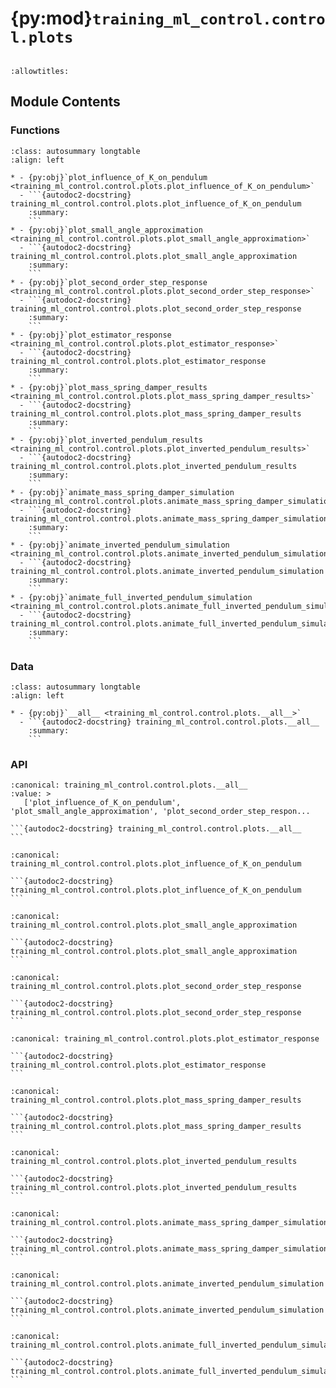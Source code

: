 # {py:mod}`training_ml_control.control.plots`

```{py:module} training_ml_control.control.plots
```

```{autodoc2-docstring} training_ml_control.control.plots
:allowtitles:
```

## Module Contents

### Functions

````{list-table}
:class: autosummary longtable
:align: left

* - {py:obj}`plot_influence_of_K_on_pendulum <training_ml_control.control.plots.plot_influence_of_K_on_pendulum>`
  - ```{autodoc2-docstring} training_ml_control.control.plots.plot_influence_of_K_on_pendulum
    :summary:
    ```
* - {py:obj}`plot_small_angle_approximation <training_ml_control.control.plots.plot_small_angle_approximation>`
  - ```{autodoc2-docstring} training_ml_control.control.plots.plot_small_angle_approximation
    :summary:
    ```
* - {py:obj}`plot_second_order_step_response <training_ml_control.control.plots.plot_second_order_step_response>`
  - ```{autodoc2-docstring} training_ml_control.control.plots.plot_second_order_step_response
    :summary:
    ```
* - {py:obj}`plot_estimator_response <training_ml_control.control.plots.plot_estimator_response>`
  - ```{autodoc2-docstring} training_ml_control.control.plots.plot_estimator_response
    :summary:
    ```
* - {py:obj}`plot_mass_spring_damper_results <training_ml_control.control.plots.plot_mass_spring_damper_results>`
  - ```{autodoc2-docstring} training_ml_control.control.plots.plot_mass_spring_damper_results
    :summary:
    ```
* - {py:obj}`plot_inverted_pendulum_results <training_ml_control.control.plots.plot_inverted_pendulum_results>`
  - ```{autodoc2-docstring} training_ml_control.control.plots.plot_inverted_pendulum_results
    :summary:
    ```
* - {py:obj}`animate_mass_spring_damper_simulation <training_ml_control.control.plots.animate_mass_spring_damper_simulation>`
  - ```{autodoc2-docstring} training_ml_control.control.plots.animate_mass_spring_damper_simulation
    :summary:
    ```
* - {py:obj}`animate_inverted_pendulum_simulation <training_ml_control.control.plots.animate_inverted_pendulum_simulation>`
  - ```{autodoc2-docstring} training_ml_control.control.plots.animate_inverted_pendulum_simulation
    :summary:
    ```
* - {py:obj}`animate_full_inverted_pendulum_simulation <training_ml_control.control.plots.animate_full_inverted_pendulum_simulation>`
  - ```{autodoc2-docstring} training_ml_control.control.plots.animate_full_inverted_pendulum_simulation
    :summary:
    ```
````

### Data

````{list-table}
:class: autosummary longtable
:align: left

* - {py:obj}`__all__ <training_ml_control.control.plots.__all__>`
  - ```{autodoc2-docstring} training_ml_control.control.plots.__all__
    :summary:
    ```
````

### API

````{py:data} __all__
:canonical: training_ml_control.control.plots.__all__
:value: >
   ['plot_influence_of_K_on_pendulum', 'plot_small_angle_approximation', 'plot_second_order_step_respon...

```{autodoc2-docstring} training_ml_control.control.plots.__all__
```

````

````{py:function} plot_influence_of_K_on_pendulum(K_values: list[float] | None = None) -> None
:canonical: training_ml_control.control.plots.plot_influence_of_K_on_pendulum

```{autodoc2-docstring} training_ml_control.control.plots.plot_influence_of_K_on_pendulum
```
````

````{py:function} plot_small_angle_approximation()
:canonical: training_ml_control.control.plots.plot_small_angle_approximation

```{autodoc2-docstring} training_ml_control.control.plots.plot_small_angle_approximation
```
````

````{py:function} plot_second_order_step_response() -> None
:canonical: training_ml_control.control.plots.plot_second_order_step_response

```{autodoc2-docstring} training_ml_control.control.plots.plot_second_order_step_response
```
````

````{py:function} plot_estimator_response(estimated_response: control.timeresp.TimeResponseData, *, labels: list[str], observations: numpy.typing.NDArray | None = None) -> None
:canonical: training_ml_control.control.plots.plot_estimator_response

```{autodoc2-docstring} training_ml_control.control.plots.plot_estimator_response
```
````

````{py:function} plot_mass_spring_damper_results(T: numpy.typing.NDArray, reference: float, observations: numpy.typing.NDArray, actions: numpy.typing.NDArray) -> None
:canonical: training_ml_control.control.plots.plot_mass_spring_damper_results

```{autodoc2-docstring} training_ml_control.control.plots.plot_mass_spring_damper_results
```
````

````{py:function} plot_inverted_pendulum_results(T: numpy.typing.NDArray, reference: float, observations: numpy.typing.NDArray, actions: numpy.typing.NDArray) -> None
:canonical: training_ml_control.control.plots.plot_inverted_pendulum_results

```{autodoc2-docstring} training_ml_control.control.plots.plot_inverted_pendulum_results
```
````

````{py:function} animate_mass_spring_damper_simulation(data: do_mpc.data.MPCData | do_mpc.data.Data) -> IPython.display.HTML
:canonical: training_ml_control.control.plots.animate_mass_spring_damper_simulation

```{autodoc2-docstring} training_ml_control.control.plots.animate_mass_spring_damper_simulation
```
````

````{py:function} animate_inverted_pendulum_simulation(data: do_mpc.data.MPCData | do_mpc.data.Data) -> IPython.display.HTML
:canonical: training_ml_control.control.plots.animate_inverted_pendulum_simulation

```{autodoc2-docstring} training_ml_control.control.plots.animate_inverted_pendulum_simulation
```
````

````{py:function} animate_full_inverted_pendulum_simulation(data: do_mpc.data.MPCData | do_mpc.data.Data) -> IPython.display.HTML
:canonical: training_ml_control.control.plots.animate_full_inverted_pendulum_simulation

```{autodoc2-docstring} training_ml_control.control.plots.animate_full_inverted_pendulum_simulation
```
````
